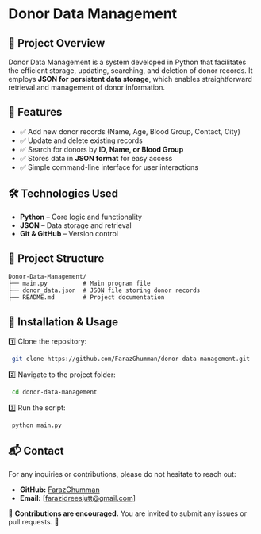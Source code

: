 # Donor Data Management

## 📌 Project Overview

Donor Data Management is a system developed in Python that facilitates the efficient storage, updating, searching, and deletion of donor records. It employs **JSON for persistent data storage**, which enables straightforward retrieval and management of donor information.

## 🚀 Features

- ✅ Add new donor records (Name, Age, Blood Group, Contact, City)
- ✅ Update and delete existing records
- ✅ Search for donors by **ID, Name, or Blood Group**
- ✅ Stores data in **JSON format** for easy access
- ✅ Simple command-line interface for user interactions

## 🛠️ Technologies Used

- **Python** – Core logic and functionality
- **JSON** – Data storage and retrieval
- **Git & GitHub** – Version control

## 📂 Project Structure

```
Donor-Data-Management/
├── main.py          # Main program file
├── donor_data.json  # JSON file storing donor records
├── README.md        # Project documentation
```

## 🔧 Installation & Usage

1️⃣ Clone the repository:

```sh
 git clone https://github.com/FarazGhumman/donor-data-management.git
```

2️⃣ Navigate to the project folder:

```sh
 cd donor-data-management
```

3️⃣ Run the script:

```sh
 python main.py
```

## 📬 Contact

For any inquiries or contributions, please do not hesitate to reach out:

- **GitHub:** [FarazGhumman](https://github.com/FarazGhumman)
- **Email:** [farazidreesjutt@gmail.com]

📢 **Contributions are encouraged.** You are invited to submit any issues or pull requests. 🚀
